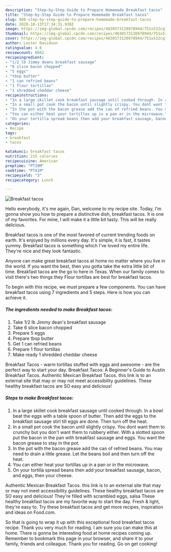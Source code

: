 ```yaml
---
description: "Step-by-Step Guide to Prepare Homemade Breakfast tacos"
title: "Step-by-Step Guide to Prepare Homemade Breakfast tacos"
slug: 988-step-by-step-guide-to-prepare-homemade-breakfast-tacos
date: 2020-10-13T17:34:31.938Z
image: https://img-global.cpcdn.com/recipes/4830573120978944/751x532cq70/breakfast-tacos-recipe-main-photo.jpg
thumbnail: https://img-global.cpcdn.com/recipes/4830573120978944/751x532cq70/breakfast-tacos-recipe-main-photo.jpg
cover: https://img-global.cpcdn.com/recipes/4830573120978944/751x532cq70/breakfast-tacos-recipe-main-photo.jpg
author: Lester Davidson
ratingvalue: 4.6
reviewcount: 8662
recipeingredient:
- "1/2 lb Jimmy deans breakfast sausage"
- "6 slice bacon chopped"
- "5 eggs"
- "tbsp butter"
- "1 can refried beans"
- "1 flour tortillas"
- "1 shredded cheddar cheese"
recipeinstructions:
- "In a large skillet cook breakfast sausage until cooked through. In a bowl beat the eggs with a table spoon of butter. Then add the eggs to the breakfast sausage stirl till eggs are done. Then turn off the heat."
- "In a small pot cook the bacon until slightly crispy. You dont want them to crunchy but you don&#39;t want them to rubbery either. With a slotted spoon put the bacon in the pan with breakfast sausage and eggs. You want the bacon grease to stay in the pot."
- "In the pot with the bacon grease add the can of refried beans. You may need to drain a little grease. Let the beans boil and then turn off the heat."
- "You can either heat your tortillas up in a pan or in the microwave."
- "On your tortilla spread beans then add your breakfast sausage, bacon, and eggs, then your cheese."
categories:
- Recipe
tags:
- breakfast
- tacos

katakunci: breakfast tacos 
nutrition: 215 calories
recipecuisine: American
preptime: "PT39M"
cooktime: "PT41M"
recipeyield: "3"
recipecategory: Lunch

---
```



![Breakfast tacos](https://img-global.cpcdn.com/recipes/4830573120978944/751x532cq70/breakfast-tacos-recipe-main-photo.jpg)

Hello everybody, it's me again, Dan, welcome to my recipe site. Today, I'm gonna show you how to prepare a distinctive dish, breakfast tacos. It is one of my favorites. For mine, I will make it a little bit tasty. This will be really delicious.

Breakfast tacos is one of the most favored of current trending foods on earth. It's enjoyed by millions every day. It's simple, it is fast, it tastes yummy. Breakfast tacos is something which I've loved my entire life. They're nice and they look fantastic.

Anyone can make great breakfast tacos at home no matter where you live in the world. If you want the best, then you gotta take the extra little bit of time. Breakfast tacos are the go to here in Texas. When our family comes to visit there&#39;s two things they Flour tortillas are best for breakfast tacos.


To begin with this recipe, we must prepare a few components. You can have breakfast tacos using 7 ingredients and 5 steps. Here is how you can achieve it.

<!--inarticleads1-->

##### The ingredients needed to make Breakfast tacos:

1. Take 1/2 lb Jimmy dean&#39;s breakfast sausage
1. Take 6 slice bacon chopped
1. Prepare 5 eggs
1. Prepare tbsp butter
1. Get 1 can refried beans
1. Prepare 1 flour tortillas
1. Make ready 1 shredded cheddar cheese


Breakfast Tacos - warm tortillas stuffed with eggs and awesome - are the perfect way to start your day. Breakfast Tacos: A Beginner&#39;s Guide to Austin Breakfast Tacos. Authentic Mexican Breakfast Tacos. this link is to an external site that may or may not meet accessibility guidelines. These healthy breakfast tacos are SO easy and delicious! 

<!--inarticleads2-->

##### Steps to make Breakfast tacos:

1. In a large skillet cook breakfast sausage until cooked through. In a bowl beat the eggs with a table spoon of butter. Then add the eggs to the breakfast sausage stirl till eggs are done. Then turn off the heat.
1. In a small pot cook the bacon until slightly crispy. You dont want them to crunchy but you don&#39;t want them to rubbery either. With a slotted spoon put the bacon in the pan with breakfast sausage and eggs. You want the bacon grease to stay in the pot.
1. In the pot with the bacon grease add the can of refried beans. You may need to drain a little grease. Let the beans boil and then turn off the heat.
1. You can either heat your tortillas up in a pan or in the microwave.
1. On your tortilla spread beans then add your breakfast sausage, bacon, and eggs, then your cheese.


Authentic Mexican Breakfast Tacos. this link is to an external site that may or may not meet accessibility guidelines. These healthy breakfast tacos are SO easy and delicious! They&#39;re filled with scrambled eggs, salsa These healthy breakfast tacos are my favorite way to start the day. Fresh &amp; light, they&#39;re easy to. Try these breakfast tacos and get more recipes, inspiration and ideas on Food.com. 

So that is going to wrap it up with this exceptional food breakfast tacos recipe. Thank you very much for reading. I am sure you can make this at home. There is gonna be interesting food at home recipes coming up. Remember to bookmark this page in your browser, and share it to your family, friends and colleague. Thank you for reading. Go on get cooking!
